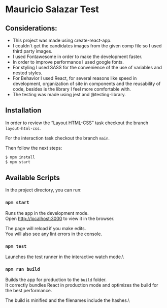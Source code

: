 # Mauricio Salazar Test

## Considerations:

- This project was made using create-react-app.
- I couldn`t get the candidates images from the given comp file so I used third party images.
- I used Fontawesome in order to make the development faster.
- In order to improve performance I used google fonts.
- For styling I used SASS for the convenience of the use of variables and nested styles.
- For Behavior I used React, for several reasons like speed in development, organization of site in components and the reusability of code,
  besides is the library I feel more comfortable with.
- The testing was made using jest and @testing-library.

## Installation

In order to review the “Layout HTML-CSS” task checkout the branch `layout-html-css`.

For the interaction task checkout the branch `main`.

Then follow the next steps:

```sh
$ npm install
$ npm start
```

## Available Scripts

In the project directory, you can run:

### `npm start`

Runs the app in the development mode.\
Open [http://localhost:3000](http://localhost:3000) to view it in the browser.

The page will reload if you make edits.\
You will also see any lint errors in the console.

### `npm test`

Launches the test runner in the interactive watch mode.\

### `npm run build`

Builds the app for production to the `build` folder.\
It correctly bundles React in production mode and optimizes the build for the best performance.

The build is minified and the filenames include the hashes.\
